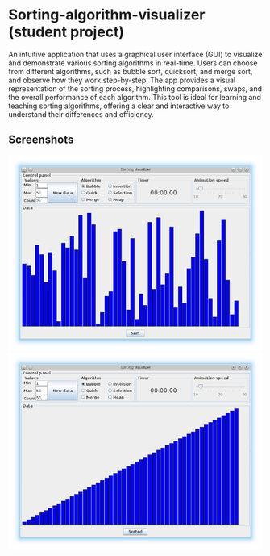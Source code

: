 Sorting-algorithm-visualizer (student project)
============================

An intuitive application that uses a graphical user interface (GUI) to visualize and demonstrate various sorting algorithms in real-time. Users can choose from different algorithms, such as bubble sort, quicksort, and merge sort, and observe how they work step-by-step. The app provides a visual representation of the sorting process, highlighting comparisons, swaps, and the overall performance of each algorithm. This tool is ideal for learning and teaching sorting algorithms, offering a clear and interactive way to understand their differences and efficiency.

## Screenshots
![alt text](https://github.com/ldlarsed/Sorting-algorithm-visualizer/blob/gh-pages/sort1.png "Unsorted")
![alt text](https://github.com/ldlarsed/Sorting-algorithm-visualizer/blob/gh-pages/sort2.png "Sorted")
